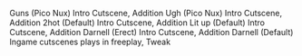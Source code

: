 Guns (Pico Nux) Intro Cutscene, Addition
Ugh (Pico Nux) Intro Cutscene, Addition
2hot (Default) Intro Cutscene, Addition
Lit up (Default) Intro Cutscene, Addition
Darnell (Erect) Intro Cutscene, Addition
Darnell (Default) Ingame cutscenes plays in freeplay, Tweak